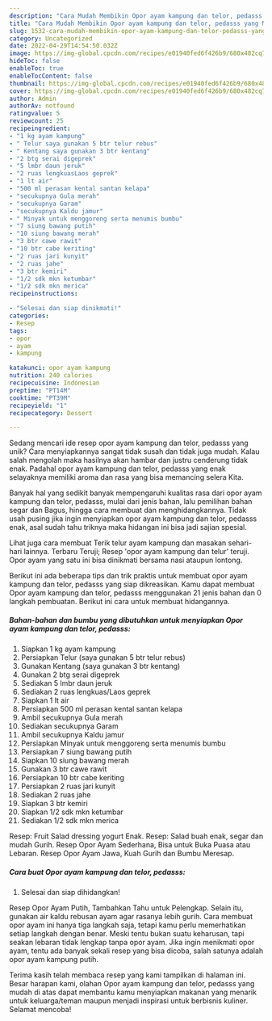 ```yaml
---
description: "Cara Mudah Membikin Opor ayam kampung dan telor, pedasss yang Mantap"
title: "Cara Mudah Membikin Opor ayam kampung dan telor, pedasss yang Mantap"
slug: 1532-cara-mudah-membikin-opor-ayam-kampung-dan-telor-pedasss-yang-mantap
category: Uncategorized
date: 2022-04-29T14:54:50.032Z
image: https://img-global.cpcdn.com/recipes/e01940fed6f426b9/680x482cq70/opor-ayam-kampung-dan-telor-pedasss-foto-resep-utama.jpg
hideToc: false
enableToc: true
enableTocContent: false
thumbnail: https://img-global.cpcdn.com/recipes/e01940fed6f426b9/680x482cq70/opor-ayam-kampung-dan-telor-pedasss-foto-resep-utama.jpg
cover: https://img-global.cpcdn.com/recipes/e01940fed6f426b9/680x482cq70/opor-ayam-kampung-dan-telor-pedasss-foto-resep-utama.jpg
author: Admin
authorAv: notfound
ratingvalue: 5
reviewcount: 25
recipeingredient:
- "1 kg ayam kampung"
- " Telur saya gunakan 5 btr telur rebus"
- " Kentang saya gunakan 3 btr kentang"
- "2 btg serai digeprek"
- "5 lmbr daun jeruk"
- "2 ruas lengkuasLaos geprek"
- "1 lt air"
- "500 ml perasan kental santan kelapa"
- "secukupnya Gula merah"
- "secukupnya Garam"
- "secukupnya Kaldu jamur"
- " Minyak untuk menggoreng serta menumis bumbu"
- "7 siung bawang putih"
- "10 siung bawang merah"
- "3 btr cawe rawit"
- "10 btr cabe keriting"
- "2 ruas jari kunyit"
- "2 ruas jahe"
- "3 btr kemiri"
- "1/2 sdk mkn ketumbar"
- "1/2 sdk mkn merica"
recipeinstructions:

- "Selesai dan siap dinikmati!"
categories:
- Resep
tags:
- opor
- ayam
- kampung

katakunci: opor ayam kampung 
nutrition: 240 calories
recipecuisine: Indonesian
preptime: "PT14M"
cooktime: "PT39M"
recipeyield: "1"
recipecategory: Dessert

---
```





Sedang mencari ide resep opor ayam kampung dan telor, pedasss yang unik? Cara menyiapkannya sangat tidak susah dan tidak juga mudah. Kalau salah mengolah maka hasilnya akan hambar dan justru cenderung tidak enak. Padahal opor ayam kampung dan telor, pedasss yang enak selayaknya memiliki aroma dan rasa yang bisa memancing selera Kita.





Banyak hal yang sedikit banyak mempengaruhi kualitas rasa dari opor ayam kampung dan telor, pedasss, mulai dari jenis bahan, lalu pemilihan bahan segar dan Bagus, hingga cara membuat dan menghidangkannya. Tidak usah pusing jika ingin menyiapkan opor ayam kampung dan telor, pedasss enak,      asal sudah tahu triknya maka hidangan ini bisa jadi sajian spesial.














Lihat juga cara membuat Terik telur ayam kampung dan masakan sehari-hari lainnya. Terbaru Teruji; Resep &#39;opor ayam kampung dan telur&#39; teruji. Opor ayam yang satu ini bisa dinikmati bersama nasi ataupun lontong.






Berikut ini ada beberapa tips dan trik praktis untuk membuat opor ayam kampung dan telor, pedasss yang siap dikreasikan. Kamu dapat membuat Opor ayam kampung dan telor, pedasss menggunakan 21 jenis bahan dan 0 langkah pembuatan. Berikut ini cara untuk membuat hidangannya.

<!--inarticleads1-->

##### Bahan-bahan dan bumbu yang dibutuhkan untuk menyiapkan Opor ayam kampung dan telor, pedasss:

1. Siapkan 1 kg ayam kampung
1. Persiapkan  Telur (saya gunakan 5 btr telur rebus)
1. Gunakan  Kentang (saya gunakan 3 btr kentang)
1. Gunakan 2 btg serai digeprek
1. Sediakan 5 lmbr daun jeruk
1. Sediakan 2 ruas lengkuas/Laos geprek
1. Siapkan 1 lt air
1. Persiapkan 500 ml perasan kental santan kelapa
1. Ambil secukupnya Gula merah
1. Sediakan secukupnya Garam
1. Ambil secukupnya Kaldu jamur
1. Persiapkan  Minyak untuk menggoreng serta menumis bumbu
1. Persiapkan 7 siung bawang putih
1. Siapkan 10 siung bawang merah
1. Gunakan 3 btr cawe rawit
1. Persiapkan 10 btr cabe keriting
1. Persiapkan 2 ruas jari kunyit
1. Sediakan 2 ruas jahe
1. Siapkan 3 btr kemiri
1. Siapkan 1/2 sdk mkn ketumbar
1. Sediakan 1/2 sdk mkn merica


Resep: Fruit Salad dressing yogurt Enak. Resep: Salad buah enak, segar dan mudah Gurih. Resep Opor Ayam Sederhana, Bisa untuk Buka Puasa atau Lebaran. Resep Opor Ayam Jawa, Kuah Gurih dan Bumbu Meresap. 

<!--inarticleads2-->

##### Cara buat Opor ayam kampung dan telor, pedasss:


1. Selesai dan siap dihidangkan!

Resep Opor Ayam Putih, Tambahkan Tahu untuk Pelengkap. Selain itu, gunakan air kaldu rebusan ayam agar rasanya lebih gurih. Cara membuat opor ayam ini hanya tiga langkah saja, tetapi kamu perlu memerhatikan setiap langkah dengan benar. Meski tentu bukan suatu keharusan, tapi seakan lebaran tidak lengkap tanpa opor ayam. Jika ingin menikmati opor ayam, tentu ada banyak sekali resep yang bisa dicoba, salah satunya adalah opor ayam kampung putih. 

Terima kasih telah membaca resep yang kami tampilkan di halaman ini. Besar harapan kami, olahan Opor ayam kampung dan telor, pedasss yang mudah di atas dapat membantu kamu menyiapkan makanan yang menarik untuk keluarga/teman maupun menjadi inspirasi untuk berbisnis kuliner. Selamat mencoba!
